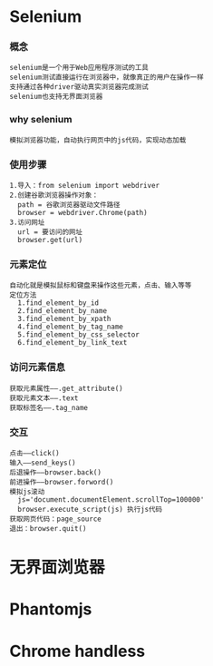 # Selenium
  ### 概念
    selenium是一个用于Web应用程序测试的工具
    selenium测试直接运行在浏览器中，就像真正的用户在操作一样
    支持通过各种driver驱动真实浏览器完成测试
    selenium也支持无界面浏览器
  ### why selenium
    模拟浏览器功能，自动执行网页中的js代码，实现动态加载
  ### 使用步骤
    1.导入：from selenium import webdriver
    2.创建谷歌浏览器操作对象：
      path = 谷歌浏览器驱动文件路径
      browser = webdriver.Chrome(path)
    3.访问网址
      url = 要访问的网址
      browser.get(url)
  ### 元素定位
    自动化就是模拟鼠标和键盘来操作这些元素，点击、输入等等
    定位方法
      1.find_element_by_id
      2.find_element_by_name
      3.find_element_by_xpath
      4.find_element_by_tag_name
      5.find_element_by_css_selector
      6.find_element_by_link_text
  ### 访问元素信息
    获取元素属性——.get_attribute()
    获取元素文本——.text
    获取标签名——.tag_name
  ### 交互
    点击——click()
    输入——send_keys()
    后退操作——browser.back()
    前进操作——browser.forword()
    模拟js滚动
      js='document.documentElement.scrollTop=100000'
      browser.execute_script(js) 执行js代码
    获取网页代码：page_source
    退出：browser.quit()
# 无界面浏览器
  # Phantomjs
  # Chrome handless
